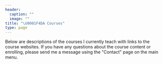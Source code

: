```yaml
---
header:
  caption: ""
  image: ""
title: "\U0001F4DA Courses"
type: page
---
```


Below are descriptions of the courses I currently teach with links to the course websites. If you have any questions about the course content or enrolling, please send me a message using the "Contact" page on the main menu.
